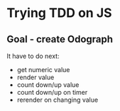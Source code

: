 # Trying TDD on JS

## Goal - create Odograph

It have to do next:

- get numeric value
- render value
- count down/up value
- count down/up on timer
- rerender on changing value
